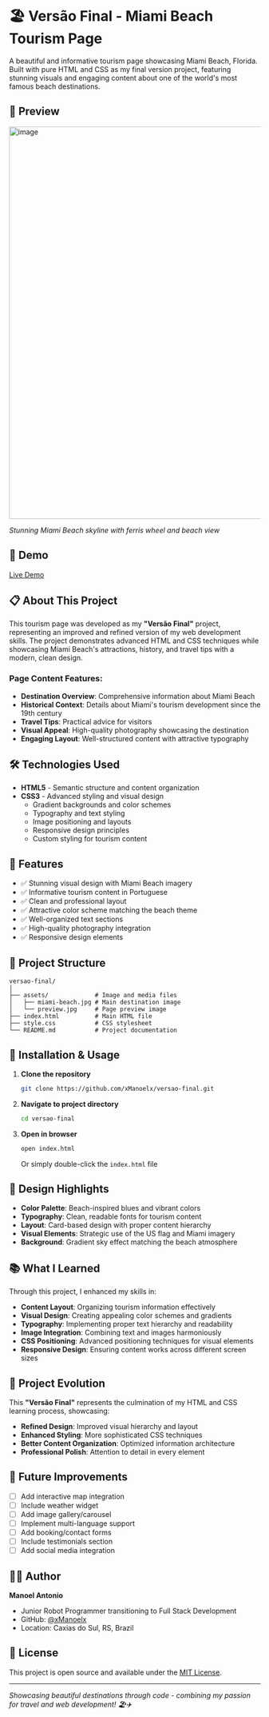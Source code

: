 # 🏖️ Versão Final - Miami Beach Tourism Page

A beautiful and informative tourism page showcasing Miami Beach, Florida. Built with pure HTML and CSS as my final version project, featuring stunning visuals and engaging content about one of the world's most famous beach destinations.

## 📸 Preview

<img width="838" height="785" alt="image" src="https://github.com/user-attachments/assets/76c42faa-27b4-44c9-aa0d-5775bea82b82" />

*Stunning Miami Beach skyline with ferris wheel and beach view*

## 🚀 Demo

[Live Demo](https://xmanoelx.github.io/versao-final) <!-- Replace with your actual GitHub Pages URL -->

## 📋 About This Project

This tourism page was developed as my **"Versão Final"** project, representing an improved and refined version of my web development skills. The project demonstrates advanced HTML and CSS techniques while showcasing Miami Beach's attractions, history, and travel tips with a modern, clean design.

### Page Content Features:
- **Destination Overview**: Comprehensive information about Miami Beach
- **Historical Context**: Details about Miami's tourism development since the 19th century
- **Travel Tips**: Practical advice for visitors
- **Visual Appeal**: High-quality photography showcasing the destination
- **Engaging Layout**: Well-structured content with attractive typography

## 🛠️ Technologies Used

- **HTML5** - Semantic structure and content organization
- **CSS3** - Advanced styling and visual design
  - Gradient backgrounds and color schemes
  - Typography and text styling
  - Image positioning and layouts
  - Responsive design principles
  - Custom styling for tourism content

## 🎯 Features

- ✅ Stunning visual design with Miami Beach imagery
- ✅ Informative tourism content in Portuguese
- ✅ Clean and professional layout
- ✅ Attractive color scheme matching the beach theme
- ✅ Well-organized text sections
- ✅ High-quality photography integration
- ✅ Responsive design elements

## 📁 Project Structure

```
versao-final/
│
├── assets/             # Image and media files
│   ├── miami-beach.jpg # Main destination image
│   └── preview.jpg     # Page preview image
├── index.html          # Main HTML file
├── style.css           # CSS stylesheet
└── README.md           # Project documentation
```

## 🔧 Installation & Usage

1. **Clone the repository**
   ```bash
   git clone https://github.com/xManoelx/versao-final.git
   ```

2. **Navigate to project directory**
   ```bash
   cd versao-final
   ```

3. **Open in browser**
   ```bash
   open index.html
   ```
   Or simply double-click the `index.html` file

## 🎨 Design Highlights

- **Color Palette**: Beach-inspired blues and vibrant colors
- **Typography**: Clean, readable fonts for tourism content
- **Layout**: Card-based design with proper content hierarchy
- **Visual Elements**: Strategic use of the US flag and Miami imagery
- **Background**: Gradient sky effect matching the beach atmosphere

## 📚 What I Learned

Through this project, I enhanced my skills in:

- **Content Layout**: Organizing tourism information effectively
- **Visual Design**: Creating appealing color schemes and gradients
- **Typography**: Implementing proper text hierarchy and readability
- **Image Integration**: Combining text and images harmoniously
- **CSS Positioning**: Advanced positioning techniques for visual elements
- **Responsive Design**: Ensuring content works across different screen sizes

## 🌟 Project Evolution

This **"Versão Final"** represents the culmination of my HTML and CSS learning process, showcasing:

- **Refined Design**: Improved visual hierarchy and layout
- **Enhanced Styling**: More sophisticated CSS techniques
- **Better Content Organization**: Optimized information architecture
- **Professional Polish**: Attention to detail in every element

## 🔄 Future Improvements

- [ ] Add interactive map integration
- [ ] Include weather widget
- [ ] Add image gallery/carousel
- [ ] Implement multi-language support
- [ ] Add booking/contact forms
- [ ] Include testimonials section
- [ ] Add social media integration

## 👨‍💻 Author

**Manoel Antonio**
- Junior Robot Programmer transitioning to Full Stack Development
- GitHub: [@xManoelx](https://github.com/xManoelx)
- Location: Caxias do Sul, RS, Brazil

## 📄 License

This project is open source and available under the [MIT License](LICENSE).

---

*Showcasing beautiful destinations through code - combining my passion for travel and web development! 🏖️✈️*
